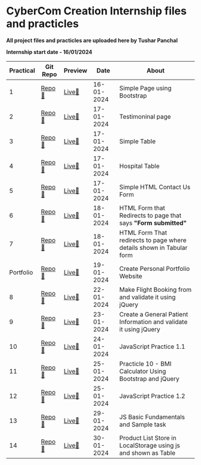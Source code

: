 # CyberCom Creation Internship files and practicles

**All project files and practicles are uploaded here by Tushar Panchal**

**Internship start date - 16/01/2024**

| Practical | Git Repo                                                                                                     | Preview                                                                                            | Date       | About                                                                |
| --------- | ------------------------------------------------------------------------------------------------------------ | -------------------------------------------------------------------------------------------------- | ---------- | -------------------------------------------------------------------- |
| 1         | [Repo📁](https://github.com/Tushar0761/Cybercom/tree/main/HTML%20Practicles/Practicle_1_16-01)               | [Live🚀](https://tushar0761.github.io/Cybercom/HTML%20Practicles/Practicle_1_16-01/)               | 16-01-2024 | Simple Page using Bootstrap                                          |
| 2         | [Repo📁](https://github.com/Tushar0761/Cybercom/tree/main/HTML%20Practicles/Practicle_2_17-1)                | [Live🚀](https://tushar0761.github.io/Cybercom/HTML%20Practicles/Practicle_2_17-1/)                | 17-01-2024 | Testimoninal page                                                    |
| 3         | [Repo📁](https://github.com/Tushar0761/Cybercom/tree/main/HTML%20Practicles/Practicle_3_17-01)               | [Live🚀](https://tushar0761.github.io/Cybercom/HTML%20Practicles/Practicle_3_17-01/)               | 17-01-2024 | Simple Table                                                         |
| 4         | [Repo📁](https://github.com/Tushar0761/Cybercom/tree/main/HTML%20Practicles/Practicle_4_17-1)                | [Live🚀](https://tushar0761.github.io/Cybercom/HTML%20Practicles/Practicle_4_17-1/)                | 17-01-2024 | Hospital Table                                                       |
| 5         | [Repo📁](https://github.com/Tushar0761/Cybercom/tree/main/HTML%20Practicles/Practicle_5_17-1)                | [Live🚀](https://tushar0761.github.io/Cybercom/HTML%20Practicles/Practicle_5_17-1/)                | 17-01-2024 | Simple HTML Contact Us Form                                          |
| 6         | [Repo📁](https://github.com/Tushar0761/Cybercom/tree/main/HTML%20Practicles/Practicle_6_18-1)                | [Live🚀](https://tushar0761.github.io/Cybercom/HTML%20Practicles/Practicle_6_18-1/)                | 18-01-2024 | HTML Form that Redirects to page that says **"Form submitted"**      |
| 7         | [Repo📁](https://github.com/Tushar0761/Cybercom/tree/main/HTML%20Practicles/Practicle_7_18-1)                | [Live🚀](https://tushar0761.github.io/Cybercom/HTML%20Practicles/Practicle_7_18-1/)                | 18-01-2024 | HTML Form That redirects to page where details shown in Tabular form |
| Portfolio | [Repo📁](https://github.com/Tushar0761/Cybercom-portfolio)                                                   | [Live🚀](https://tushar0761.github.io/Cybercom-portfolio/)                                         | 19-01-2024 | Create Personal Portfolio Website                                    |
| 8         | [Repo📁](https://github.com/Tushar0761/Flight-Booking-Form)                                                  | [Live🚀](https://tushar0761.github.io/Flight-Booking-Form/)                                        | 22-01-2024 | Make Flight Booking from and validate it using jQuery                |
| 9         | [Repo📁](https://github.com/Tushar0761/Cybercom/tree/main/HTML%20Practicles/Practicle_9_23-1)                | [Live🚀](https://tushar0761.github.io/Cybercom/HTML%20Practicles/Practicle_9_23-1/)                | 23-01-2024 | Create a General Patient Information and validate it using jQuery    |
| 10        | [Repo📁](https://github.com/Tushar0761/Cybercom/tree/main/JavaScript%20Practice%201.1%2024-1)                | [Live🚀](https://tushar0761.github.io/Cybercom/JavaScript%20Practice%201.1%2024-1)                 | 24-01-2024 | JavaScript Practice 1.1                                              |
| 11        | [Repo📁](https://github.com/Tushar0761/Cybercom/tree/main/HTML%20Practicles/Practicle_10_25-1)               | [Live🚀](https://tushar0761.github.io/Cybercom/HTML%20Practicles/Practicle_10_25-1)                | 25-01-2024 | Practicle 10 - BMI Calculator Using Bootstrap and jQuery             |
| 12        | [Repo📁](https://github.com/Tushar0761/Cybercom/tree/main/JavaScript%20Practice%201.2%2025-1)                | [Live🚀](https://tushar0761.github.io/Cybercom/JavaScript%20Practice%201.2%2025-1/)                | 25-01-2024 | JavaScript Practice 1.2                                              |
| 13        | [Repo📁](https://github.com/Tushar0761/Cybercom/tree/main/JAVASCRIPT%20BASIC%20FUNDAMENTALS)                 | [Live🚀](https://tushar0761.github.io/Cybercom/JAVASCRIPT%20BASIC%20FUNDAMENTALS/)                 | 29-01-2024 | JS Basic Fundamentals and Sample task                                |
| 14        | [Repo📁](https://github.com/Tushar0761/Cybercom/tree/main/01_30%20Product%20Database%20using%20LocalStorage) | [Live🚀](https://tushar0761.github.io/Cybercom/01_30%20Product%20Database%20using%20LocalStorage/) | 30-01-2024 | Product List Store in LocalStorage using js and shown as Table       |
